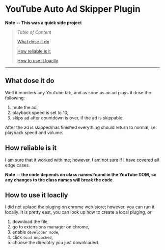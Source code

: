 # YouTube Auto Ad Skipper Plugin

**Note -- This was a quick side project**

> _Table of Content_
>
> [What dose it do](#what-dose-it-do)
>
> [How reliable is it](#how-reliable-is-it)
>
> [How to use it loaclly](#how-to-use-it-loaclly)

---

## What dose it do

Well it moniters any YouTube tab, and as soon as an ad plays it dose the following:

1.  mute the ad,
2.  playback speed is set to 10,
3.  skips ad after countdown is over, if the ad is skippable.

After the ad is skipped/has finished everything should return to normal, i.e. playback speed and volume.

## How reliable is it

I am sure that it worked with me; however, I am not sure if I have covered all edge cases.

**Note -- the code depends on class names found in the YouTube DOM, so any changes to the class names will break the code.**

## How to use it loaclly

I did not uplaod the pluging on chrome web store; however, you can run it locally.
It is pretty east, you can look up how to create a local pluging, or

1. download the file,
2. go to extensions manager on chrome,
3. enable `developer mode`,
4. click `load unpacked`,
5. choose the direcotry you just downloaded.
